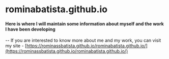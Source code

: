 # rominabatista.github.io

#### Here is where I will maintain some information about myself and the work I have been developing
--
If you are interested to know more about me and my work, you can visit my site - [https://rominassbatista.github.io/rominabatista.github.io/](https://rominassbatista.github.io/rominabatista.github.io/)
